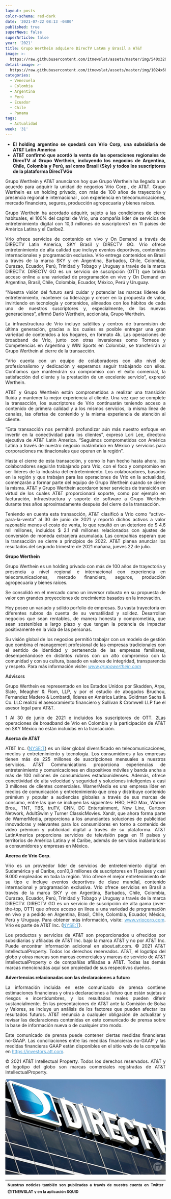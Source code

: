 ```yaml
---
layout: posts
color-schema: red-dark
date: '2021-07-22 08:13 -0400'
published: true
superNews: false
superArticle: false
year: '2021'
title: Grupo Werthein adquiere DirecTV LatAm y Brasil a AT&T
image: >-
  https://raw.githubusercontent.com/itnewslat/assets/master/img/540x320/Directv-Sede-p.jpg
detail-image: >-
  https://raw.githubusercontent.com/itnewslat/assets/master/img/1024x680/Directv-Sede-g.jpg
categories:
  - Venezuela
  - Colombia
  - Argentina
  - Perú
  - Ecuador
  - Chile
  - Panama
tags:
  - Actualidad
week: '31'
---
```

<ul style="list-style-type: disc;">
	<li style="text-align: justify;"><strong>El holding argentino se quedará con Vrio Corp, una subsidiaria de AT&amp;T Latin America</strong></li>
	<li style="text-align: justify;"><strong><span style="color: #1b1b1f;">AT&amp;T confirmó que acordó la venta de las operaciones regionales de DirecTV al Grupo Werthein, incluyendo los negocios de Argentina, Chile, Colombia y Perú, así como Brasil (Sky) y todos los suscriptores de la plataforma DirecTVGo</span></strong></li>
</ul>
<p style="text-align: justify;">Grupo Werthein y AT&amp;T anunciaron hoy que Grupo Werthein ha llegado a un acuerdo para adquirir la unidad de negocios Vrio Corp., de AT&amp;T. Grupo Werthein es un holding privado, con más de 100 años de trayectoria y presencia regional e internacional , con experiencia en telecomunicaciones, mercado financiero, seguros, producción agropecuaria y bienes raíces.</p>
<p style="text-align: justify;">Grupo Werthein ha acordado adquirir, sujeto a las condiciones de cierre habituales, el 100% del capital de Vrio, una compañía líder de servicios de entretenimiento digital con 10,3 millones de suscriptores1 en 11 países de América Latina y el Caribe2.</p>
<p style="text-align: justify;">Vrio ofrece servicios de contenido en vivo y On Demand a través de DIRECTV Latin America, SKY Brasil y DIRECTV GO. Vrio ofrece entretenimiento de alta calidad que incluye eventos deportivos, contenidos internacionales y programación exclusiva. Vrio entrega contenidos en Brasil a través de la marca SKY y en Argentina, Barbados, Chile, Colombia, Curazao, Ecuador, Perú, Trinidad y Tobago y Uruguay a través de la marca DIRECTV. DIRECTV GO es un servicio de suscripción (OTT) que brinda acceso online a una variedad de programación en vivo y On Demand en Argentina, Brasil, Chile, Colombia, Ecuador, México, Perú y Uruguay.</p>
<p style="text-align: justify;">“Nuestra visión del futuro será cuidar y potenciar las marcas líderes de entretenimiento, mantener su liderazgo y crecer en la propuesta de valor, invirtiendo en tecnología y contenidos, alineados con los hábitos de cada uno de nuestros suscriptores y, especialmente, de las nuevas generaciones”, afirmó Darío Werthein, accionista, Grupo Werthein.</p>
<p style="text-align: justify;">La infraestructura de Vrio incluye satélites y centros de transmisión de última generación, gracias a los cuales es posible entregar una gran variedad de contenidos a los hogares, en formato 4k. Las operaciones de broadband de Vrio, junto con otras inversiones como Torneos y Competencias en Argentina y WIN Sports en Colombia, se transferirán al Grupo Werthein al cierre de la transacción.</p>
<p style="text-align: justify;">“Vrio cuenta con un equipo de colaboradores con alto nivel de profesionalismo y dedicación y esperamos seguir trabajando con ellos. Confiamos que mantendrán su compromiso con el éxito comercial, la satisfacción del cliente y la prestación de un excelente servicio”, expresó Werthein.</p>
<p style="text-align: justify;">AT&amp;T y Grupo Werthein están comprometidos a realizar una transición fluida y mantener la mejor experiencia al cliente. Una vez que se complete la transacción, los suscriptores de Vrio continuarán teniendo acceso a contenido de primera calidad y a los mismos servicios, la misma línea de canales, las ofertas de contenido y la misma experiencia de atención al cliente.</p>
<p style="text-align: justify;">“Esta transacción nos permitirá profundizar aún más nuestro enfoque en invertir en la conectividad para los clientes”, expresó Lori Lee, directora ejecutiva de AT&amp;T Latin America. “Seguimos comprometidos con América Latina a través de nuestro negocio inalámbrico en México y servicios para corporaciones multinacionales que operan en la región”.</p>
<p style="text-align: justify;">Hasta el cierre de esta transacción, y como lo han hecho hasta ahora, los colaboradores seguirán trabajando para Vrio, con el foco y compromiso en ser líderes de la industria del entretenimiento. Los colaboradores, basados en la región y que trabajan para las operaciones de Vrio en la actualidad, comenzarán a formar parte del equipo de Grupo Werthein cuando se cierre la misma. AT&amp;T y Grupo Werthein acordaron tener servicios de transición en virtud de los cuales AT&amp;T proporcionará soporte, como por ejemplo en facturación, infraestructura y soporte de software a Grupo Werthein durante tres años aproximadamente después del cierre de la transacción.</p>
<p style="text-align: justify;">Teniendo en cuenta esta transacción, AT&amp;T clasificó a Vrio como “activo-para-la-venta” al 30 de junio de 2021 y reportó dichos activos a valor razonable menos el costo de venta, lo que resultó en un deterioro de $ 4.6 mil millones, incluidos $ 2.1 mil millones relacionados con ajustes de conversión de moneda extranjera acumulada. Las compañías esperan que la transacción se cierre a principios de 2022. AT&amp;T planea anunciar los resultados del segundo trimestre de 2021 mañana, jueves 22 de julio.</p>
<p style="text-align: justify;"><b>Grupo Werthein</b></p>
<p style="text-align: justify;">Grupo Werthein es un holding privado con más de 100 años de trayectoria y presencia a nivel regional e internacional con experiencia en telecomunicaciones, mercado financiero, seguros, producción agropecuaria y bienes raíces.</p>
<p style="text-align: justify;">Se consolidó en el mercado como un inversor robusto en su propuesta de valor con grandes proyecciones de crecimiento basados en la innovación.</p>
<p style="text-align: justify;">Hoy posee un variado y sólido porfolio de empresas. Su vasta trayectoria en diferentes rubros da cuenta de su versatilidad y solidez. Desarrollan negocios que sean rentables, de manera honesta y comprometida, que sean sostenibles a largo plazo y que tengan la potencia de impactar positivamente en la vida de las personas.</p>
<p style="text-align: justify;">Su visión global de los negocios permitió trabajar con un modelo de gestión que combina el management profesional de las empresas tradicionales con el sentido de identidad y pertenencia de las empresas familiares, desempeñándose en distintos rubros con un alto compromiso con la comunidad y con su cultura, basado en valores de integridad, transparencia y respeto. Para más información visite: <a style="color: #499ed6;" href="www.grupowerthein.com" target="_blank" rel="nofollow" shape="rect"><i>www.grupowerthein.com</i></a></p>
<p style="color: #444444; text-align: justify;"><b>Advisors</b></p>
<p style="text-align: justify;">Grupo Werthein es representado en los Estados Unidos por Skadden, Arps, Slate, Meagher &amp; Flom, LLP, y por el estudio de abogados Bruchou, Fernandez Madero &amp; Lombardi, líderes en América Latina. Goldman Sachs &amp; Co. LLC realizó el asesoramiento financiero y Sullivan &amp; Cromwell LLP fue el asesor legal para AT&amp;T.</p>
<p style="text-align: justify;">1 Al 30 de junio de 2021 e incluidos los suscriptores de OTT.
2Las operaciones de broadband de Vrio en Colombia y la participación de AT&amp;T en SKY México no están incluidas en la transacción.</p>
<p style="text-align: justify;"><b>Acerca de AT&amp;T</b></p>
<p style="text-align: justify;">AT&amp;T Inc. (<a style="color: #499ed6;" href="https://cts.businesswire.com/ct/CT?id=smartlink&amp;url=https%3A%2F%2Finvestors.att.com%2F&amp;esheet=52464114&amp;newsitemid=20210721005947&amp;lan=es-AR&amp;anchor=NYSE%3AT&amp;index=4&amp;md5=256d8fc7afac921ab82941b0f74ca014" target="_blank" rel="nofollow" shape="rect">NYSE:T</a>) es un líder global diversificado en telecomunicaciones, medios y entretenimiento y tecnología. Los consumidores y las empresas tienen más de 225 millones de suscripciones mensuales a nuestros servicios. AT&amp;T Communications proporciona experiencias de entretenimiento y comunicaciones en dispositivos móviles y banda ancha a más de 100 millones de consumidores estadounidenses. Además, ofrece conectividad de alta velocidad y seguridad y soluciones inteligentes a casi 3 millones de clientes comerciales. WarnerMedia es una empresa líder en medios de comunicación y entretenimiento que crea y distribuye contenido prémium y popular a audiencias globales a través de sus marcas de consumo, entre las que se incluyen las siguientes: HBO, HBO Max, Warner Bros., TNT, TBS, truTV, CNN, DC Entertainment, New Line, Cartoon Network, AdultSwim y Turner ClassicMovies. Xandr, que ahora forma parte de WarnerMedia, proporciona a los anunciantes soluciones de publicidad innovadoras y relevantes para los consumidores en torno a contenido de video prémium y publicidad digital a través de su plataforma. AT&amp;T LatinAmerica proporciona servicios de televisión paga en 11 países y territorios de América Latina y el Caribe, además de servicios inalámbricos a consumidores y empresas en México.</p>
<p style="text-align: justify;"><b>Acerca de Vrio Corp.</b></p>
<p style="text-align: justify;">Vrio es un proveedor líder de servicios de entretenimiento digital en Sudamérica y el Caribe, con10,3 millones de suscriptores en 11 países y casi 9.000 empleados en toda la región. Vrio ofrece el mejor entretenimiento de su tipo e incluye eventos deportivos de clase mundial, contenido internacional y programación exclusiva. Vrio ofrece servicios en Brasil a través de la marca SKY y en Argentina, Barbados, Chile, Colombia, Curazao, Ecuador, Perú, Trinidad y Tobago y Uruguay a través de la marca DIRECTV. DIRECTV GO es un servicio de suscripción de alta gama (over-the-top, OTT) que ofrece acceso en línea a una variedad de programación en vivo y a pedido en Argentina, Brasil, Chile, Colombia, Ecuador, México, Perú y Uruguay. Para obtener más información, visite: <a style="color: #499ed6;" href="www.vriocorp.com" target="_blank" rel="nofollow" shape="rect">www.vriocorp.com</a>. Vrio es parte de AT&amp;T Inc. (<a style="color: #499ed6;" href="https://cts.businesswire.com/ct/CT?id=smartlink&amp;url=https%3A%2F%2Finvestors.att.com%2F&amp;esheet=52464114&amp;newsitemid=20210721005947&amp;lan=es-AR&amp;anchor=NYSE%3AT&amp;index=6&amp;md5=ac32ab8af86e4538907da7452b3d17e5" target="_blank" rel="nofollow" shape="rect">NYSE:T</a>).</p>
<p style="text-align: justify;">Los productos y servicios de AT&amp;T son proporcionados u ofrecidos por subsidiarias y afiliadas de AT&amp;T Inc. bajo la marca AT&amp;T y no por AT&amp;T Inc. Puede encontrar información adicional en about.att.com. © 2021 AT&amp;T IntellectualProperty. Todos los derechos reservados. AT&amp;T, el logotipo del globo y otras marcas son marcas comerciales y marcas de servicio de AT&amp;T IntellectualProperty o de compañías afiliadas a AT&amp;T. Todas las demás marcas mencionadas aquí son propiedad de sus respectivos dueños.</p>
<p style="text-align: justify;"><b>Advertencias relacionadas con las declaraciones a futuro</b></p>
<p style="text-align: justify;">La información incluida en este comunicado de prensa contiene estimaciones financieras y otras declaraciones a futuro que están sujetas a riesgos e incertidumbres, y los resultados reales pueden diferir sustancialmente. En las presentaciones de AT&amp;T ante la Comisión de Bolsa y Valores, se incluye un análisis de los factores que pueden afectar los resultados futuros. AT&amp;T renuncia a cualquier obligación de actualizar y revisar las declaraciones contenidas en este comunicado de prensa sobre la base de información nueva o de cualquier otro modo.</p>
<p style="text-align: justify;">Este comunicado de prensa puede contener ciertas medidas financieras no-GAAP. Las conciliaciones entre las medidas financieras no-GAAP y las medidas financieras GAAP están disponibles en el sitio web de la compañía en <a style="color: #499ed6;" href="https://investors.att.com" target="_blank" rel="nofollow" shape="rect">https://investors.att.com</a>.</p>
<p style="text-align: justify;">© 2021 AT&amp;T Intellectual Property. Todos los derechos reservados. AT&amp;T y el logotipo del globo son marcas comerciales registradas de AT&amp;T IntellectualProperty.</p>

<div class="row" style="color: #212529; text-align: justify;"></div>
<p style="text-align: justify;">

  ![](https://raw.githubusercontent.com/itnewslat/assets/master/img/540x320/Directv-Sede-p.jpg)

<table style="height: 42px;" width="569">
<tbody>
<tr>
<td style="text-align: justify;"><sub><strong>Nuestras noticias también son publicadas a través de nuestra cuenta en Twitter <a href="https://twitter.com/itnewslat?lang=es">@ITNEWSLAT</a> y en la aplicación <a href="https://squidapp.co/en/">SQUID</a></strong></sub></td>
</tr>
</tbody>
</table>
<p style="text-align: justify;"><img src="https://tracker.metricool.com/c3po.jpg?hash=56f88a41e39ab42c063cc51676587a04" alt="" /></p>
